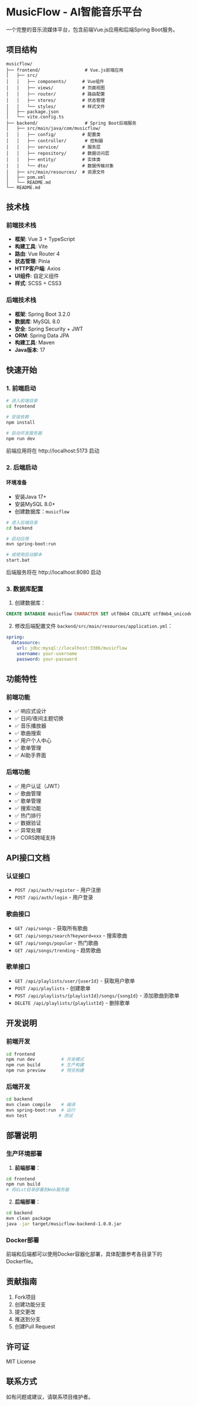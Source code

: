 # MusicFlow - AI智能音乐平台

一个完整的音乐流媒体平台，包含前端Vue.js应用和后端Spring Boot服务。

## 项目结构

```
musicflow/
├── frontend/                 # Vue.js前端应用
│   ├── src/
│   │   ├── components/      # Vue组件
│   │   ├── views/           # 页面视图
│   │   ├── router/          # 路由配置
│   │   ├── stores/          # 状态管理
│   │   └── styles/          # 样式文件
│   ├── package.json
│   └── vite.config.ts
├── backend/                  # Spring Boot后端服务
│   ├── src/main/java/com/musicflow/
│   │   ├── config/          # 配置类
│   │   ├── controller/       # 控制器
│   │   ├── service/         # 服务层
│   │   ├── repository/      # 数据访问层
│   │   ├── entity/          # 实体类
│   │   └── dto/             # 数据传输对象
│   ├── src/main/resources/  # 资源文件
│   ├── pom.xml
│   └── README.md
└── README.md
```

## 技术栈

### 前端技术栈
- **框架**: Vue 3 + TypeScript
- **构建工具**: Vite
- **路由**: Vue Router 4
- **状态管理**: Pinia
- **HTTP客户端**: Axios
- **UI组件**: 自定义组件
- **样式**: SCSS + CSS3

### 后端技术栈
- **框架**: Spring Boot 3.2.0
- **数据库**: MySQL 8.0
- **安全**: Spring Security + JWT
- **ORM**: Spring Data JPA
- **构建工具**: Maven
- **Java版本**: 17

## 快速开始

### 1. 前端启动

```bash
# 进入前端目录
cd frontend

# 安装依赖
npm install

# 启动开发服务器
npm run dev
```

前端应用将在 http://localhost:5173 启动

### 2. 后端启动

#### 环境准备
- 安装Java 17+
- 安装MySQL 8.0+
- 创建数据库：`musicflow`

```bash
# 进入后端目录
cd backend

# 启动应用
mvn spring-boot:run

# 或使用启动脚本
start.bat
```

后端服务将在 http://localhost:8080 启动

### 3. 数据库配置

1. 创建数据库：
```sql
CREATE DATABASE musicflow CHARACTER SET utf8mb4 COLLATE utf8mb4_unicode_ci;
```

2. 修改后端配置文件 `backend/src/main/resources/application.yml`：
```yaml
spring:
  datasource:
    url: jdbc:mysql://localhost:3306/musicflow
    username: your-username
    password: your-password
```

## 功能特性

### 前端功能
- ✅ 响应式设计
- ✅ 日间/夜间主题切换
- ✅ 音乐播放器
- ✅ 歌曲搜索
- ✅ 用户个人中心
- ✅ 歌单管理
- ✅ AI助手界面

### 后端功能
- ✅ 用户认证（JWT）
- ✅ 歌曲管理
- ✅ 歌单管理
- ✅ 搜索功能
- ✅ 热门排行
- ✅ 数据验证
- ✅ 异常处理
- ✅ CORS跨域支持

## API接口文档

### 认证接口
- `POST /api/auth/register` - 用户注册
- `POST /api/auth/login` - 用户登录

### 歌曲接口
- `GET /api/songs` - 获取所有歌曲
- `GET /api/songs/search?keyword=xxx` - 搜索歌曲
- `GET /api/songs/popular` - 热门歌曲
- `GET /api/songs/trending` - 趋势歌曲

### 歌单接口
- `GET /api/playlists/user/{userId}` - 获取用户歌单
- `POST /api/playlists` - 创建歌单
- `POST /api/playlists/{playlistId}/songs/{songId}` - 添加歌曲到歌单
- `DELETE /api/playlists/{playlistId}` - 删除歌单

## 开发说明

### 前端开发
```bash
cd frontend
npm run dev          # 开发模式
npm run build        # 生产构建
npm run preview      # 预览构建
```

### 后端开发
```bash
cd backend
mvn clean compile    # 编译
mvn spring-boot:run  # 运行
mvn test            # 测试
```

## 部署说明

### 生产环境部署

1. **前端部署**：
```bash
cd frontend
npm run build
# 将dist目录部署到Web服务器
```

2. **后端部署**：
```bash
cd backend
mvn clean package
java -jar target/musicflow-backend-1.0.0.jar
```

### Docker部署

前端和后端都可以使用Docker容器化部署，具体配置参考各目录下的Dockerfile。

## 贡献指南

1. Fork项目
2. 创建功能分支
3. 提交更改
4. 推送到分支
5. 创建Pull Request

## 许可证

MIT License

## 联系方式

如有问题或建议，请联系项目维护者。